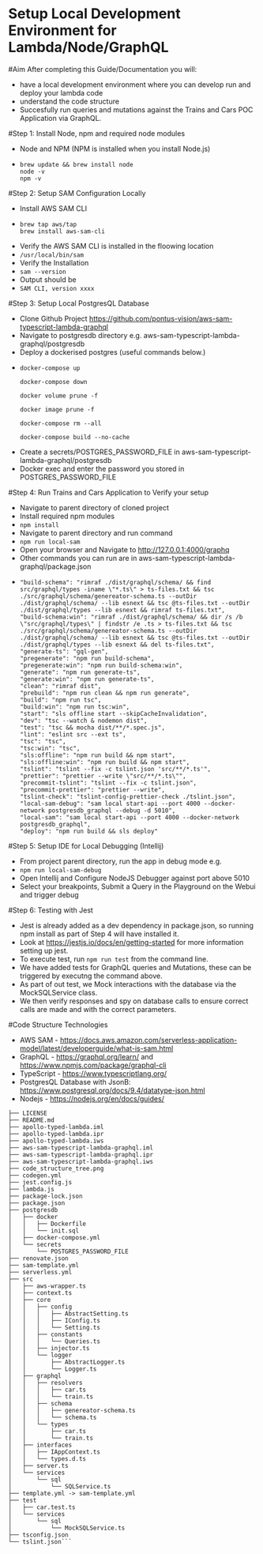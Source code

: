 # Setup Local Development Environment for Lambda/Node/GraphQL

#Aim
After completing this Guide/Documentation you will:

+ have a local development environment where you can develop run and deploy your lambda code
+ understand the code structure
+ Succesfully run queries and mutations against the Trains and Cars POC Application via GraphQL.

#Step 1: Install Node, npm and required node modules
+ Node and NPM (NPM is installed when you install Node.js)
+ ```
  brew update && brew install node
  node -v
  npm -v
  ```

#Step 2: Setup SAM Configuration Locally
+ Install AWS SAM CLI
+ ```
  brew tap aws/tap
  brew install aws-sam-cli

  ```
+ Verify the AWS SAM CLI is installed in the floowing location
+ `/usr/local/bin/sam`
+ Verify the Installation
+ `sam --version`
+ Output should be
+ `SAM CLI, version xxxx`

#Step 3: Setup Local PostgresQL Database
+ Clone Github Project https://github.com/pontus-vision/aws-sam-typescript-lambda-graphql
+ Navigate to postgresdb directory e.g. aws-sam-typescript-lambda-graphql/postgresdb
+ Deploy a dockerised postgres (useful commands below.)
+ ```
  docker-compose up
  
  docker-compose down
  
  docker volume prune -f
  
  docker image prune -f
  
  docker-compose rm --all
  
  docker-compose build --no-cache

  ```
+ Create a secrets/POSTGRES_PASSWORD_FILE in aws-sam-typescript-lambda-graphql/postgresdb
+ Docker exec and enter the password you stored in POSTGRES_PASSWORD_FILE

#Step 4: Run Trains and Cars Application to Verify your setup
+ Navigate to parent directory of cloned project
+ Install required npm modules
+ `npm install`
+ Navigate to parent directory and run command
+ `npm run local-sam`
+ Open your browser and Navigate to http://127.0.0.1:4000/graphq
+ Other commands you can run are in aws-sam-typescript-lambda-graphql/package.json
+ ```
  "build-schema": "rimraf ./dist/graphql/schema/ && find src/graphql/types -iname \"*.ts\" > ts-files.txt && tsc ./src/graphql/schema/genereator-schema.ts --outDir ./dist/graphql/schema/ --lib esnext && tsc @ts-files.txt --outDir ./dist/graphql/types --lib esnext && rimraf ts-files.txt",
  "build-schema:win": "rimraf ./dist/graphql/schema/ && dir /s /b \"src/graphql/types\" | findstr /e .ts > ts-files.txt && tsc ./src/graphql/schema/genereator-schema.ts --outDir ./dist/graphql/schema/ --lib esnext && tsc @ts-files.txt --outDir ./dist/graphql/types --lib esnext && del ts-files.txt",
  "generate-ts": "gql-gen",
  "pregenerate": "npm run build-schema",
  "pregenerate:win": "npm run build-schema:win",
  "generate": "npm run generate-ts",
  "generate:win": "npm run generate-ts",
  "clean": "rimraf dist",
  "prebuild": "npm run clean && npm run generate",
  "build": "npm run tsc",
  "build:win": "npm run tsc:win",
  "start": "sls offline start --skipCacheInvalidation",
  "dev": "tsc --watch & nodemon dist",
  "test": "tsc && mocha dist/**/*.spec.js",
  "lint": "eslint src --ext ts",
  "tsc": "tsc",
  "tsc:win": "tsc",
  "sls:offline": "npm run build && npm start",
  "sls:offline:win": "npm run build && npm start",
  "tslint": "tslint --fix -c tslint.json 'src/**/*.ts'",
  "prettier": "prettier --write \"src/**/*.ts\"",
  "precommit-tslint": "tslint --fix -c tslint.json",
  "precommit-prettier": "prettier --write",
  "tslint-check": "tslint-config-prettier-check ./tslint.json",
  "local-sam-debug": "sam local start-api --port 4000 --docker-network postgresdb_graphql --debug -d 5010",
  "local-sam": "sam local start-api --port 4000 --docker-network postgresdb_graphql",
  "deploy": "npm run build && sls deploy"
  ```

#Step 5: Setup IDE for Local Debugging (Intellij)
+ From project parent directory, run the app in debug mode e.g.
+ `npm run local-sam-debug`
+ Open Intellij and Configure NodeJS Debugger against port above 5010
+ Select your breakpoints, Submit a Query in the Playground on the Webui and trigger debug

#Step 6: Testing with Jest
+ Jest is already added as a dev dependency in package.json, so running npm install as part of Step 4 will have installed it.
+ Look at https://jestjs.io/docs/en/getting-started for more information setting up jest.
+ To execute test, run `npm run test` from the command line.
+ We have added tests for GraphQL queries and Mutations, these can be triggered by executng the command above.
+ As part of out test, we Mock interactions with the database via the MockSQLService class.
+ We then verify responses and spy on database calls to ensure correct calls are made and with the correct parameters.


#Code Structure
Technologies
+ AWS SAM - https://docs.aws.amazon.com/serverless-application-model/latest/developerguide/what-is-sam.html
+ GraphQL - https://graphql.org/learn/ and https://www.npmjs.com/package/graphql-cli
+ TypeScript - https://www.typescriptlang.org/
+ PostgresQL Database with JsonB: https://www.postgresql.org/docs/9.4/datatype-json.html
+ Nodejs - https://nodejs.org/en/docs/guides/
```
├── LICENSE
├── README.md
├── apollo-typed-lambda.iml
├── apollo-typed-lambda.ipr
├── apollo-typed-lambda.iws
├── aws-sam-typescript-lambda-graphql.iml
├── aws-sam-typescript-lambda-graphql.ipr
├── aws-sam-typescript-lambda-graphql.iws
├── code_structure_tree.png
├── codegen.yml
├── jest.config.js
├── lambda.js
├── package-lock.json
├── package.json
├── postgresdb
│   ├── docker
│   │   ├── Dockerfile
│   │   └── init.sql
│   ├── docker-compose.yml
│   └── secrets
│       └── POSTGRES_PASSWORD_FILE
├── renovate.json
├── sam-template.yml
├── serverless.yml
├── src
│   ├── aws-wrapper.ts
│   ├── context.ts
│   ├── core
│   │   ├── config
│   │   │   ├── AbstractSetting.ts
│   │   │   ├── IConfig.ts
│   │   │   └── Setting.ts
│   │   ├── constants
│   │   │   └── Queries.ts
│   │   ├── injector.ts
│   │   └── logger
│   │       ├── AbstractLogger.ts
│   │       └── Logger.ts
│   ├── graphql
│   │   ├── resolvers
│   │   │   ├── car.ts
│   │   │   └── train.ts
│   │   ├── schema
│   │   │   ├── genereator-schema.ts
│   │   │   └── schema.ts
│   │   └── types
│   │       ├── car.ts
│   │       └── train.ts
│   ├── interfaces
│   │   ├── IAppContext.ts
│   │   └── types.d.ts
│   ├── server.ts
│   └── services
│       └── sql
│           └── SQLService.ts
├── template.yml -> sam-template.yml
├── test
│   ├── car.test.ts
│   └── services
│       └── sql
│           └── MockSQLService.ts
├── tsconfig.json
└── tslint.json```

